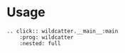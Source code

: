 # Usage

```{eval-rst}
.. click:: wildcatter.__main__:main
    :prog: wildcatter
    :nested: full
```
